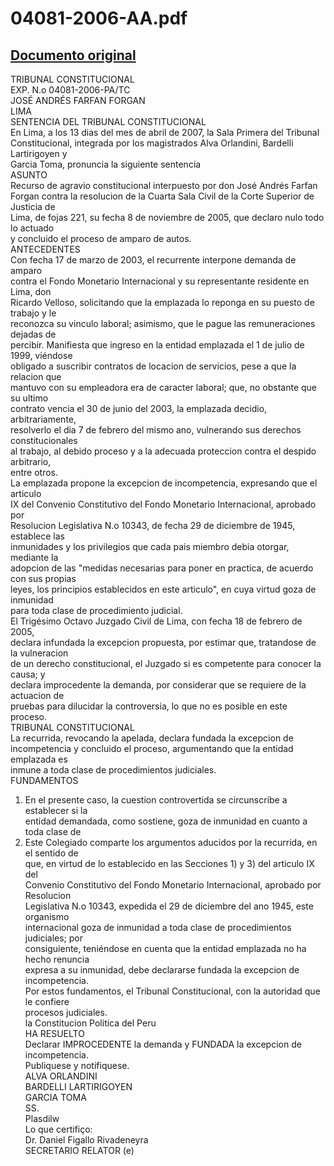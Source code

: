 
04081-2006-AA.pdf
=================
  
[Documento original](https://tc.gob.pe/jurisprudencia/2007/04081-2006-AA.pdf)  
---  
TRIBUNAL CONSTITUCIONAL  
EXP. N.o 04081-2006-PA/TC  
JOSÉ ANDRÉS FARFAN FORGAN  
LIMA  
SENTENCIA DEL TRIBUNAL CONSTITUCIONAL  
En Lima, a los 13 dias del mes de abril de 2007, la Sala Primera del Tribunal  
Constitucional, integrada por los magistrados Alva Orlandini, Bardelli Lartirigoyen y  
Garcia Toma, pronuncia la siguiente sentencia  
ASUNTO  
Recurso de agravio constitucional interpuesto por don José Andrés Farfan  
Forgan contra la resolucion de la Cuarta Sala Civil de la Corte Superior de Justicia de  
Lima, de fojas 221, su fecha 8 de noviembre de 2005, que declaro nulo todo lo actuado  
y concluido el proceso de amparo de autos.  
ANTECEDENTES  
Con fecha 17 de marzo de 2003, el recurrente interpone demanda de amparo  
contra el Fondo Monetario Internacional y su representante residente en Lima, don  
Ricardo Velloso, solicitando que la emplazada lo reponga en su puesto de trabajo y le  
reconozca su vinculo laboral; asimismo, que le pague las remuneraciones dejadas de  
percibir. Manifiesta que ingreso en la entidad emplazada el 1 de julio de 1999, viéndose  
obligado a suscribir contratos de locacion de servicios, pese a que la relacion que  
mantuvo con su empleadora era de caracter laboral; que, no obstante que su ultimo  
contrato vencia el 30 de junio del 2003, la emplazada decidio, arbitrariamente,  
resolverlo el dia 7 de febrero del mismo ano, vulnerando sus derechos constitucionales  
al trabajo, al debido proceso y a la adecuada proteccion contra el despido arbitrario,  
entre otros.  
La emplazada propone la excepcion de incompetencia, expresando que el articulo  
IX del Convenio Constitutivo del Fondo Monetario Internacional, aprobado por  
Resolucion Legislativa N.o 10343, de fecha 29 de diciembre de 1945, establece las  
inmunidades y los privilegios que cada pais miembro debia otorgar, mediante la  
adopcion de las "medidas necesarias para poner en practica, de acuerdo con sus propias  
leyes, los principios establecidos en este articulo", en cuya virtud goza de inmunidad  
para toda clase de procedimiento judicial.  
El Trigésimo Octavo Juzgado Civil de Lima, con fecha 18 de febrero de 2005,  
declara infundada la excepcion propuesta, por estimar que, tratandose de la vulneracion  
de un derecho constitucional, el Juzgado si es competente para conocer la causa; y  
declara improcedente la demanda, por considerar que se requiere de la actuacion de  
pruebas para dilucidar la controversia, lo que no es posible en este proceso.  
TRIBUNAL CONSTITUCIONAL  
La recurrida, revocando la apelada, declara fundada la excepcion de  
incompetencia y concluido el proceso, argumentando que la entidad emplazada es  
inmune a toda clase de procedimientos judiciales.  
FUNDAMENTOS  
1. En el presente caso, la cuestion controvertida se circunscribe a establecer si la  
entidad demandada, como sostiene, goza de inmunidad en cuanto a toda clase de  
2. Este Colegiado comparte los argumentos aducidos por la recurrida, en el sentido de  
que, en virtud de lo establecido en las Secciones 1) y 3) del articulo IX del  
Convenio Constitutivo del Fondo Monetario Internacional, aprobado por Resolucion  
Legislativa N.o 10343, expedida el 29 de diciembre del ano 1945, este organismo  
internacional goza de inmunidad a toda clase de procedimientos judiciales; por  
consiguiente, teniéndose en cuenta que la entidad emplazada no ha hecho renuncia  
expresa a su inmunidad, debe declararse fundada la excepcion de incompetencia.  
Por estos fundamentos, el Tribunal Constitucional, con la autoridad que le confiere  
procesos judiciales.  
la Constitucion Politica del Peru  
HA RESUELTO  
Declarar IMPROCEDENTE la demanda y FUNDADA la excepcion de  
incompetencia.  
Publiquese y notifiquese.  
ALVA ORLANDINI  
BARDELLI LARTIRIGOYEN  
GARCIA TOMA  
SS.  
Plasdilw  
Lo que certifiço:  
Dr. Daniel Figallo Rivadeneyra  
SECRETARIO RELATOR (e)